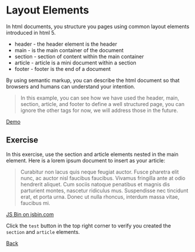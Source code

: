 # Layout Elements

In html documents, you structure you pages using common layout elements introduced in html 5.

- header - the header element is the header
- main - is the main container of the document
- section - section of content within the main container
- article - article is a mini document within a section
- footer - footer is the end of a document

By using semantic markup, you can describe the html document so that browsers and humans can understand  your intention.

> In this example, you can see how we have used the header, main, section, article, and footer to define a well structured page, you can ignore the other tags for now, we will address those in the future.

<a class="jsbin-embed" href="https://jsbin.com/qaviqu/1/embed?html,output">Demo</a>

## Exercise

In this exercise, use the section and article elements nested in the main element. Here is a lorem ipsum document to insert as your article:

> Curabitur non lacus quis neque feugiat auctor. Fusce pharetra elit nunc, ac auctor nisl faucibus faucibus. Vivamus fringilla ante at odio hendrerit aliquet. Cum sociis natoque penatibus et magnis dis parturient montes, nascetur ridiculus mus. Suspendisse nec tincidunt erat, et porta urna. Donec ut nulla rhoncus, interdum massa vitae, faucibus mi.

<a class="jsbin-embed" href="https://jsbin.com/nulabe/3/embed?html,output">JS Bin on jsbin.com</a>

Click the `test` button in the top right corner to verify you created the `section` and `article` elements.

[Back](.)
